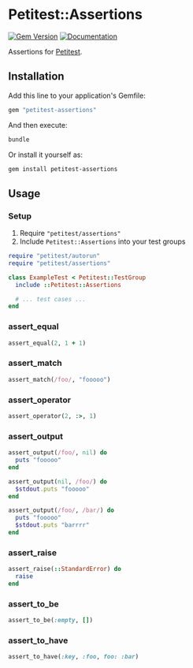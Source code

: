 # Petitest::Assertions

[![Gem Version](https://badge.fury.io/rb/petitest-assertions.svg)](https://rubygems.org/gems/petitest-assertions)
[![Documentation](http://img.shields.io/badge/docs-rdoc.info-blue.svg)](http://www.rubydoc.info/github/petitest/petitest-assertions)

Assertions for [Petitest](https://github.com/petitest/petitest-assertions).

## Installation

Add this line to your application's Gemfile:

```ruby
gem "petitest-assertions"
```

And then execute:

```bash
bundle
```

Or install it yourself as:

```bash
gem install petitest-assertions
```

## Usage

### Setup

1. Require `"petitest/assertions"`
2. Include `Petitest::Assertions` into your test groups

```ruby
require "petitest/autorun"
require "petitest/assertions"

class ExampleTest < Petitest::TestGroup
  include ::Petitest::Assertions

  # ... test cases ...
end
```

### assert_equal

```ruby
assert_equal(2, 1 + 1)
```

### assert_match

```ruby
assert_match(/foo/, "fooooo")
```

### assert_operator

```ruby
assert_operator(2, :>, 1)
```

### assert_output

```ruby
assert_output(/foo/, nil) do
  puts "fooooo"
end

assert_output(nil, /foo/) do
  $stdout.puts "fooooo"
end

assert_output(/foo/, /bar/) do
  puts "fooooo"
  $stdout.puts "barrrr"
end
```

### assert_raise

```ruby
assert_raise(::StandardError) do
  raise
end
```

### assert_to_be

```ruby
assert_to_be(:empty, [])
```

### assert_to_have

```ruby
assert_to_have(:key, :foo, foo: :bar)
```
